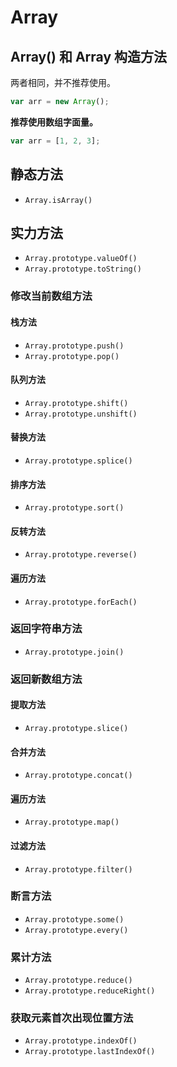 # Array

## Array() 和 Array 构造方法

两者相同，并不推荐使用。

```javascript
var arr = new Array();
```

**推荐使用数组字面量。**

```javascript
var arr = [1, 2, 3];
```

## 静态方法

-   `Array.isArray()`

## 实力方法

-   `Array.prototype.valueOf()`
-   `Array.prototype.toString()`

### 修改当前数组方法

#### 栈方法

-   `Array.prototype.push()`
-   `Array.prototype.pop()`

#### 队列方法

-   `Array.prototype.shift()`
-   `Array.prototype.unshift()`

#### 替换方法

-   `Array.prototype.splice()`

#### 排序方法

-   `Array.prototype.sort()`

#### 反转方法

-   `Array.prototype.reverse()`

#### 遍历方法

-   `Array.prototype.forEach()`

### 返回字符串方法

-   `Array.prototype.join()`

### 返回新数组方法

#### 提取方法

-   `Array.prototype.slice()`

#### 合并方法

-   `Array.prototype.concat()`

#### 遍历方法

-   `Array.prototype.map()`

#### 过滤方法

-   `Array.prototype.filter()`

### 断言方法

-   `Array.prototype.some()`
-   `Array.prototype.every()`

### 累计方法

-   `Array.prototype.reduce()`
-   `Array.prototype.reduceRight()`

### 获取元素首次出现位置方法

-   `Array.prototype.indexOf()`
-   `Array.prototype.lastIndexOf()`
